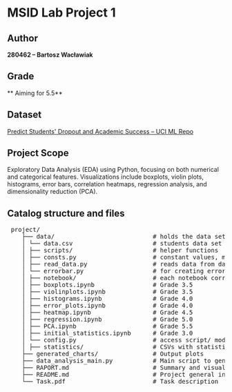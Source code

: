 # MSID Lab Project 1

## Author
**280462 – Bartosz Wacławiak**

## Grade
** Aiming for 5.5**

## Dataset
[Predict Students' Dropout and Academic Success – UCI ML Repo](https://archive.ics.uci.edu/dataset/697/predict+students+dropout+and+academic+success)

## Project Scope
Exploratory Data Analysis (EDA) using Python, focusing on both numerical and categorical features. Visualizations include boxplots, violin plots, histograms, error bars, correlation heatmaps, regression analysis, and dimensionality reduction (PCA).

## Catalog structure and files

<pre> project/ 
    ├── data/                           # holds the data set
    │ └── data.csv                      # students data set
    │ ├── scripts/                      # helper functions
    │ ├── consts.py                     # constant values, mainly dictonaries for converting categorical attributes
    │ ├── read_data.py                  # reads data from data/data.csv and converts them to DataFrame
    │ └── errorbar.py                   # for creating errorbars to avoid code duplication and follow custom format
    │ ├── notebook/                     # each notebook corresponds to the plot type from the task
    │ ├── boxplots.ipynb                # Grade 3.5 
    │ ├── violinplots.ipynb             # Grade 3.5 
    │ ├── histograms.ipynb              # Grade 4.0 
    │ ├── error_plots.ipynb             # Grade 4.0 
    │ ├── heatmap.ipynb                 # Grade 4.5 
    │ ├── regression.ipynb              # Grade 5.0 
    │ ├── PCA.ipynb                     # Grade 5.5 
    │ ├── initial_statistics.ipynb      # Grade 3.0 
    │ └── config.py                     # access script/ module
    │ ├── statistics/                   # CSVs with statistics 
    ├── generated_charts/               # Output plots 
    ├── data_analysis_main.py           # Main script to generate all the files 
    ├── RAPORT.md                       # Summary and visual insights 
    ├── README.md                       # Project general info
    └── Task.pdf                        # Task description
</pre>



